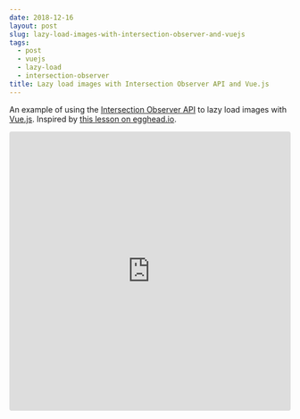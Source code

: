 ```yaml
---
date: 2018-12-16
layout: post
slug: lazy-load-images-with-intersection-observer-and-vuejs
tags:
  - post
  - vuejs
  - lazy-load
  - intersection-observer
title: Lazy load images with Intersection Observer API and Vue.js
---
```


An example of using the [Intersection Observer API](https://developer.mozilla.org/en-US/docs/Web/API/Intersection_Observer_API) to lazy load images with [Vue.js](https://vuejs.org/). Inspired by [this lesson on egghead.io](https://egghead.io/lessons/vue-js-lazy-load-images-using-intersection-observer-api).

<iframe title="Lazy load images with Intersection Observer API and Vue.js" src="https://codesandbox.io/embed/w73ym30lyw" style="width:100%; height:500px; border:0; border-radius: 4px; overflow:hidden;" sandbox="allow-modals allow-forms allow-popups allow-scripts allow-same-origin"></iframe>
